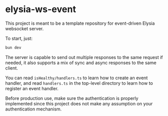 # elysia-ws-event

This project is meant to be a template repository for event-driven Elysia websocket server.

To start, just:

```bash
bun dev
```

The server is capable to send out multiple responses to the same request if needed, it also supports a mix of sync and async responses to the same client.

You can read `isHealthy/handlers.ts` to learn how to create an event handler, and read `handlers.ts` in the top-level directory to learn how to register an event handler.

Before production use, make sure the authentication is properly implemented since this project does not make any assumption on your authentication mechanism.
